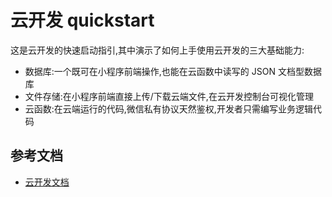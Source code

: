 # 云开发 quickstart

这是云开发的快速启动指引,其中演示了如何上手使用云开发的三大基础能力:

- 数据库:一个既可在小程序前端操作,也能在云函数中读写的 JSON 文档型数据库
- 文件存储:在小程序前端直接上传/下载云端文件,在云开发控制台可视化管理
- 云函数:在云端运行的代码,微信私有协议天然鉴权,开发者只需编写业务逻辑代码

## 参考文档

- [云开发文档](https://developers.weixin.qq.com/miniprogram/dev/wxcloud/basis/getting-started.html)

